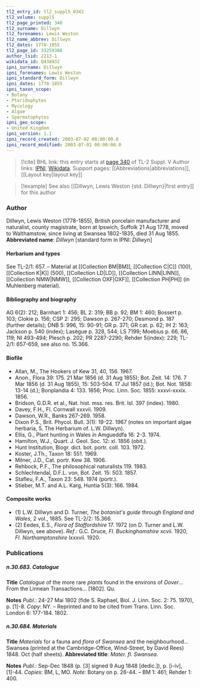 ```yaml
---
tl2_entry_id: tl2_suppl5_0342
tl2_volume: suppl5
tl2_page_printed: 340
tl2_surname: Dillwyn
tl2_forenames: Lewis Weston
tl2_name_abbrev: Dillwyn
tl2_dates: 1778-1855
tl2_page_id: 33259386
author_lsid: 2213-1
wikidata_id: Q438932
ipni_surname: Dillwyn
ipni_forenames: Lewis Weston
ipni_standard_form: Dillwyn
ipni_dates: 1778-1855
ipni_taxon_scope: 
- Botany
- Pteridophytes
- Mycology
- Algae
- Spermatophytes
ipni_geo_scope: 
- United Kingdom
ipni_version: 1.1
ipni_record_created: 2003-07-02 00:00:00.0
ipni_record_modified: 2003-07-02 00:00:00.0
---
```


> [!cite] BHL link: this entry starts at [page 340](https://www.biodiversitylibrary.org/page/33259386) of TL-2 Suppl. V
> Author links: [IPNI](https://www.ipni.org/a/2213-1), [Wikidata](https://www.wikidata.org/wiki/Q438932). Support pages: [[Abbreviations|abbreviations]], [[Layout key|layout key]]

> [!example] See also [[Dillwyn, Lewis Weston {std. Dillwyn}|first entry]] for this author

### Author

Dillwyn, Lewis Weston (1778-1855), British porcelain manufacturer and naturalist, county magistrate, born at Ipswich, Suffolk 21 Aug 1778, moved to Walthamstow, since living at Swansea 1802-1835, died 31 Aug 1855. 
**Abbreviated name**: *Dillwyn* \[standard form in IPNI: *Dillwyn*\]

#### Herbarium and types

See TL-2/1: 657. – Material at [[Collection BM|BM]], [[Collection C|C]] (100), [[Collection K|K]] (500), [[Collection LD|LD]], [[Collection LINN|LINN]], [[Collection NMW|NMW]], [[Collection OXF|OXF]], [[Collection PH|PH]] (in Muhlenberg material).

#### Bibliography and biography

AG 6(2): 212; Barnhart 1: 456; BL 2: 319; BB p. 92; BM 1: 460; Bossert p. 103; Clokie p. 156; CSP 2: 295; Dawson p. 267-270; Desmond p. 187 (further details); DNB 5: 996, 15: 90-91; GR p. 371; GR cat. p. 62; IH 2: 163; Jackson p. 540 (index); Lasègue p. 328, 544; LS 7199; Moebius p. 66, 86, 119; NI 493-494; Plesch p. 202; PR 2287-2290; Rehder 5(index): 229; TL-2/1: 657-659, see also no. 15.366.

#### Biofile

- Allan, M., The Hookers of Kew 31, 40, 156. 1967.
- Anon., Flora 39: 175. 21 Mar 1856 (d. 31 Aug 1855); Bot. Zeit. 14: 176. 7 Mar 1856 (d. 31 Aug 1855), 15: 503-504. 17 Jul 1857 (id.); Bot. Not. 1858: 13-14 (d.); Bonplandia 4: 133. 1856; Proc. Linn. Soc. 1855: xxxvi-xxxix. 1856.
- Bridson, G.D.R. et al., Nat. hist. mss. res. Brit. Isl. 397 (index). 1980.
- Davey, F.H., Fl. Cornwall xxxvii. 1909.
- Dawson, W.R., Banks 267-269. 1958.
- Dixon P.S., Brit. Phycol. Bull. 3(1): 19-22. 1967 (notes on important algae herbaria, 5. The Herbarium of. L.W. Dillwyn).
- Ellis, G., Plant hunting in Wales *in* Amgueddfa 16: 2-3. 1974.
- Hamilton, W.J., Quart. J. Geol. Soc. 12: xl. 1856 (obit.).
- Hunt Institution, Biogr. dict. bot. portr. coll. 103. 1972.
- Koster, J.Th., Taxon 18: 551. 1969.
- Milner, J.D., Cat. portr. Kew 38. 1906.
- Rehbock, P.F., The philosophical naturalists 119. 1983.
- Schlechtendal, D.F.L. von, Bot. Zeit. 15: 503. 1857.
- Stafleu, F.A., Taxon 23: 548. 1974 (portr.).
- Stieber, M.T. and A.L. Karg, Huntia 5(3): 166. 1984.

#### Composite works

- (1) L.W. Dillwyn and D. Turner, *The botanist's guide* through *England and Wales*, 2 vol., 1885. See TL-2/2: 15.366.
- (2) Eedes, E.S., *Flora of Staffordshire* 17. 1972 (on D. Turner and L.W. Dillwyn, see above).
*Ref*.: G.C. Druce, *Fl. Buckinghamshire* xcvii. 1920, *Fl. Northamptonshire* lxxxvii. 1920.

### Publications

##### n.30.683. Catalogue

**Title**
*Catalogue* of the more rare *plants* found in the environs of *Dover*... From the Linnean Transactions... \[1802\]. Qu.

**Notes**
*Publ*.: 24-27 Mai 1802 (fide S. Raphael, Biol. J. Linn. Soc. 2: 75. 1970), p. \[1\]-8. *Copy*: NY. – Reprinted and to be cited from Trans. Linn. Soc. London 6: 177-184. 1802.

##### n.30.684. Materials

**Title**
*Materials* for a fauna and *flora* of *Swansea* and the neighbourhood... Swansea (printed at the Cambridge-Office, Wind-Street, by David Rees) 1848. Oct (half sheets).
**Abbreviated title**: *Mater. fl. Swansea*.

**Notes**
*Publ*.: Sep-Dec 1848 (p. \[3\] signed 9 Aug 1848 \[dedic.\]), p. \[i-iv\], \[1\]-44. *Copies*: BM, L, MO.
*Note*: Botany on p. 26-44. – BM 1: 461; Rehder 1: 400.

